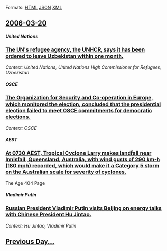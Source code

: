 
Formats: [HTML](2006/03/20/index.html)  [JSON](2006/03/20/index.json)  [XML](2006/03/20/index.xml)  

## [2006-03-20](/news/2006/03/20/index.md)

##### United Nations
### [ The UN's refugee agency, the UNHCR, says it has been ordered to leave Uzbekistan within one month. ](/news/2006/03/20/the-un-s-refugee-agency-the-unhcr-says-it-has-been-ordered-to-leave-uzbekistan-within-one-month.md)
_Context: United Nations, United Nations High Commissioner for Refugees, Uzbekistan_

##### OSCE
### [ The Organization for Security and Co-operation in Europe, which monitored the election, concluded that the presidential election failed to meet OSCE commitments for democratic elections. ](/news/2006/03/20/the-organization-for-security-and-co-operation-in-europe-which-monitored-the-election-concluded-that-the-presidential-election-failed-to.md)
_Context: OSCE_

##### AEST
### [ At 0730 AEST, Tropical Cyclone Larry makes landfall near Innisfail, Queensland, Australia, with wind gusts of 290&nbsp;km-h (180&nbsp;mph) recorded, which would make it a Category 5 storm on the Australian scale for severity of cyclones. ](/news/2006/03/20/at-0730-aest-tropical-cyclone-larry-makes-landfall-near-innisfail-queensland-australia-with-wind-gusts-of-290-nbsp-km-h-180-nbsp-mph.md)
The Age 404 Page

##### Vladimir Putin
### [ Russian President Vladimir Putin visits Beijing on energy talks with Chinese President Hu Jintao. ](/news/2006/03/20/russian-president-vladimir-putin-visits-beijing-on-energy-talks-with-chinese-president-hu-jintao.md)
_Context: Hu Jintao, Vladimir Putin_

## [Previous Day...](/news/2006/03/19/index.md)

